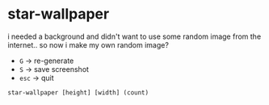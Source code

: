 # star-wallpaper

i needed a background and didn't want to use some random image from the internet.. so now i make my own random image?

- `G` -> re-generate
- `S` -> save screenshot
- `esc` -> quit

`star-wallpaper [height] [width] (count)`
